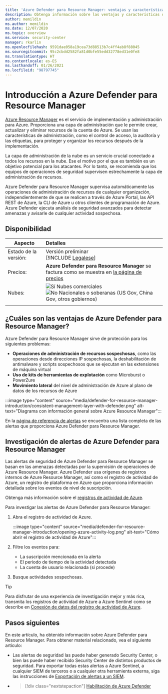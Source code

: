 ```yaml
---
title: 'Azure Defender para Resource Manager: ventajas y características'
description: Obtenga información sobre las ventajas y características de Azure Defender para Resource Manager
author: memildin
ms.author: memildin
ms.date: 12/07/2020
ms.topic: overview
ms.service: security-center
manager: rkarlin
ms.openlocfilehash: 9591dae058a19cea73d88513b7c4ff4ab8f88045
ms.sourcegitcommit: 95c2cbdd2582fa81d0bfe55edd32778ed31e0fe8
ms.translationtype: HT
ms.contentlocale: es-ES
ms.lasthandoff: 01/26/2021
ms.locfileid: "98797745"
---
```

# <a name="introduction-to-azure-defender-for-resource-manager"></a>Introducción a Azure Defender para Resource Manager

[Azure Resource Manager](../azure-resource-manager/management/overview.md) es el servicio de implementación y administración para Azure. Proporciona una capa de administración que le permite crear, actualizar y eliminar recursos de la cuenta de Azure. Se usan las características de administración, como el control de acceso, la auditoría y las etiquetas, para proteger y organizar los recursos después de la implementación.

La capa de administración de la nube es un servicio crucial conectado a todos los recursos en la nube. Ese el motivo por el que es también es un objetivo potencial para los atacantes. Por lo tanto, se recomienda que los equipos de operaciones de seguridad supervisen estrechamente la capa de administración de recursos. 

Azure Defender para Resource Manager supervisa automáticamente las operaciones de administración de recursos de cualquier organización, independientemente de que se realicen a través de Azure Portal, las API REST de Azure, la CLI de Azure u otros clientes de programación de Azure. Azure Defender ejecuta análisis de seguridad avanzados para detectar amenazas y avisarle de cualquier actividad sospechosa.

## <a name="availability"></a>Disponibilidad

|Aspecto|Detalles|
|----|:----|
|Estado de la versión:|Versión preliminar<br>[!INCLUDE [Legalese](../../includes/security-center-preview-legal-text.md)] |
|Precios:|**Azure Defender para Resource Manager** se factura como se muestra en [la página de precios](security-center-pricing.md)|
|Nubes:|![Sí](./media/icons/yes-icon.png) Nubes comerciales<br>![No](./media/icons/no-icon.png) Nacionales o soberanas (US Gov, China Gov, otros gobiernos)|
|||

## <a name="what-are-the-benefits-of-azure-defender-for-resource-manager"></a>¿Cuáles son las ventajas de Azure Defender para Resource Manager?

Azure Defender para Resource Manager sirve de protección para los siguientes problemas:

- **Operaciones de administración de recursos sospechosas**, como las operaciones desde direcciones IP sospechosas, la deshabilitación de antimalware y scripts sospechosos que se ejecutan en las extensiones de máquina virtual
- **Uso de kits de herramientas de explotación** como Microburst o PowerZure
- **Movimiento lateral** del nivel de administración de Azure al plano de datos de los recursos de Azure

:::image type="content" source="media/defender-for-resource-manager-introduction/consistent-management-layer-with-defender.png" alt-text="Diagrama con información general sobre Azure Resource Manager":::

En la [página de referencia de alertas](alerts-reference.md#alerts-resourcemanager) se encuentra una lista completa de las alertas que proporciona Azure Defender para Resource Manager.


 ## <a name="how-to-investigate-alerts-from-azure-defender-for-resource-manager"></a>Investigación de alertas de Azure Defender para Resource Manager

Las alertas de seguridad de Azure Defender para Resource Manager se basan en las amenazas detectadas por la supervisión de operaciones de Azure Resource Manager. Azure Defender usa orígenes de registros internos de Azure Resource Manager, así como el registro de actividad de Azure, un registro de plataforma en Azure que proporciona información detallada sobre los eventos de nivel de suscripción.

Obtenga más información sobre el [registros de actividad de Azure](../azure-monitor/platform/activity-log.md).

Para investigar las alertas de Azure Defender para Resource Manager:

1. Abra el registro de actividad de Azure.

    :::image type="content" source="media/defender-for-resource-manager-introduction/opening-azure-activity-log.png" alt-text="Cómo abrir el registro de actividad de Azure":::

1. Filtre los eventos para:
    - La suscripción mencionada en la alerta
    - El período de tiempo de la actividad detectada
    - La cuenta de usuario relacionada (si procede)

1. Busque actividades sospechosas.

> [!TIP]
> Para disfrutar de una experiencia de investigación mejor y más rica, transmita los registros de actividad de Azure a Azure Sentinel como se describe en [Conexión de datos del registro de actividad de Azure](../sentinel/connect-azure-activity.md).



## <a name="next-steps"></a>Pasos siguientes

En este artículo, ha obtenido información sobre Azure Defender para Resource Manager. Para obtener material relacionado, vea el siguiente artículo: 

- Las alertas de seguridad las puede haber generado Security Center, o bien las puede haber recibido Security Center de distintos productos de seguridad. Para exportar todas estas alertas a Azure Sentinel, a cualquier SIEM de terceros o a cualquier otra herramienta externa, siga las instrucciones de [Exportación de alertas a un SIEM](continuous-export.md).

- > [!div class="nextstepaction"]
    > [Habilitación de Azure Defender](security-center-pricing.md#enable-azure-defender)